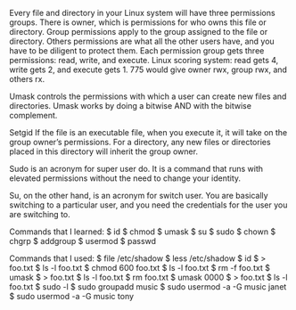 Every file and directory in your Linux system will have three permissions groups. There is owner, which is permissions for who owns this file or directory. Group permissions apply to the group assigned to the file or directory. Others permissions are what all the other users have, and you have to be diligent to protect them. Each permission group gets three permissions: read, write, and execute. Linux scoring system: read gets 4, write gets 2, and execute gets 1. 775 would give owner rwx, group rwx, and others rx.

Umask controls the permissions with which a user can create new files and directories. Umask works by doing a bitwise AND with the bitwise complement.

Setgid
If the file is an executable file, when you execute it, it will take on the group owner’s permissions. For a directory, any new files or directories placed in this directory will inherit the group owner.

Sudo is an acronym for super user do. It is a command that runs with elevated permissions without the need to change your identity.

Su, on the other hand, is an acronym for switch user. You are basically switching to a particular user, and you need the credentials for the user you are switching to.


Commands that I learned:
$ id
$ chmod
$ umask
$ su
$ sudo
$ chown
$ chgrp
$ addgroup
$ usermod
$ passwd


Commands that I used:
$ file /etc/shadow
$ less /etc/shadow
$ id
$ > foo.txt
$ ls -l foo.txt
$ chmod 600 foo.txt
$ ls -l foo.txt
$ rm -f foo.txt
$ umask
$ > foo.txt
$ ls -l foo.txt
$ rm foo.txt
$ umask 0000
$ > foo.txt
$ ls -l foo.txt
$ sudo -l
$ sudo groupadd music
$ sudo usermod -a -G music janet
$ sudo usermod -a -G music tony


